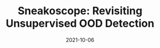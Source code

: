 ---
title: "Sneakoscope: Revisiting Unsupervised OOD Detection"
date: "2021-10-06"
authors: ["Tianji Cong", "Atul Prakash"]
publication_types: ["1"]
publication: "Under Review"
abstract: ""
featured: false
#url_pdf: https://arxiv.org/abs/1911.11946
#url_code: https://github.com/Ethos-lab/Segmentation-defense
---